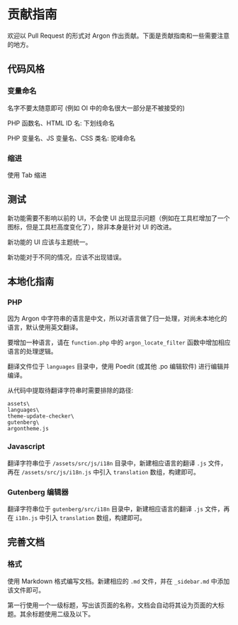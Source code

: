 # 贡献指南

欢迎以 Pull Request 的形式对 Argon 作出贡献。下面是贡献指南和一些需要注意的地方。

## 代码风格

### 变量命名

名字不要太随意即可 <spoiler>(例如 OI 中的命名很大一部分是不被接受的)</spoiler>

PHP 函数名、HTML ID 名: 下划线命名

PHP 变量名、JS 变量名、CSS 类名: 驼峰命名

### 缩进

使用 Tab 缩进

## 测试

新功能需要不影响以前的 UI，不会使 UI 出现显示问题（例如在工具栏增加了一个图标，但是工具栏高度变化了），除非本身是针对 UI 的改进。

新功能的 UI 应该与主题统一。

新功能对于不同的情况，应该不出现错误。

## 本地化指南

### PHP

因为 Argon 中字符串的语言是中文，所以对语言做了归一处理，对尚未本地化的语言，默认使用英文翻译。

要增加一种语言，请在 `function.php` 中的 `argon_locate_filter` 函数中增加相应语言的处理逻辑。

翻译文件位于 `languages` 目录中，使用 Poedit (或其他 .po 编辑软件) 进行编辑并编译。

从代码中提取待翻译字符串时需要排除的路径:
```
assets\
languages\
theme-update-checker\
gutenberg\
argontheme.js
```

### Javascript

翻译字符串位于 `/assets/src/js/i18n` 目录中，新建相应语言的翻译 `.js` 文件，再在 `/assets/src/js/i18n.js` 中引入 `translation` 数组，构建即可。

### Gutenberg 编辑器

翻译字符串位于 `gutenberg/src/i18n` 目录中，新建相应语言的翻译 `.js` 文件，再在 `i18n.js` 中引入 `translation` 数组，构建即可。

## 完善文档

### 格式

使用 Markdown 格式编写文档。新建相应的 `.md` 文件，并在 `_sidebar.md` 中添加该文件即可。

第一行使用一个一级标题，写出该页面的名称，文档会自动将其设为页面的大标题。其余标题使用二级及以下。
